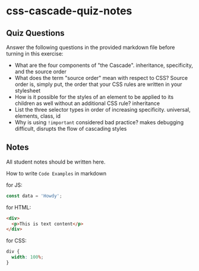 # css-cascade-quiz-notes

## Quiz Questions

Answer the following questions in the provided markdown file before turning in this exercise:

- What are the four components of "the Cascade".
  inheritance, specificity, and the source order
- What does the term "source order" mean with respect to CSS?
  Source order is, simply put, the order that your CSS rules are written in your stylesheet
- How is it possible for the styles of an element to be applied to its children as well without an additional CSS rule?
  inheritance
- List the three selector types in order of increasing specificity.
  universal, elements, class, id
- Why is using `!important` considered bad practice?
  makes debugging difficult, disrupts the flow of cascading styles

## Notes

All student notes should be written here.

How to write `Code Examples` in markdown

for JS:

```javascript
const data = 'Howdy';
```

for HTML:

```html
<div>
  <p>This is text content</p>
</div>
```

for CSS:

```css
div {
  width: 100%;
}
```
